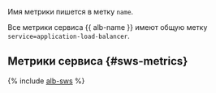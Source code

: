 Имя метрики пишется в метку `name`.

Все метрики сервиса {{ alb-name }} имеют общую метку `service=application-load-balancer`.

## Метрики сервиса {#sws-metrics}

{% include [alb-sws](alb-sws.md) %}